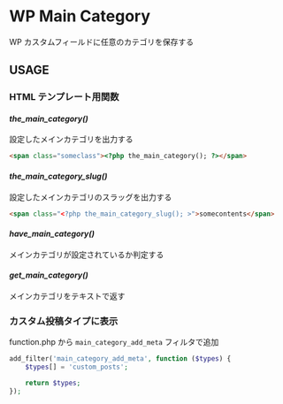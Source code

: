 # WP Main Category

WP カスタムフィールドに任意のカテゴリを保存する

## USAGE

### HTML テンプレート用関数

#### *the_main_category()*
設定したメインカテゴリを出力する

```html
<span class="someclass"><?php the_main_category(); ?></span>
```

#### *the_main_category_slug()*

設定したメインカテゴリのスラッグを出力する

```html
<span class="<?php the_main_category_slug(); >">somecontents</span>
```

#### *have_main_category()*
メインカテゴリが設定されているか判定する

#### *get_main_category()*
メインカテゴリをテキストで返す

### カスタム投稿タイプに表示

function.php から `main_category_add_meta` フィルタで追加

```php
add_filter('main_category_add_meta', function ($types) {
    $types[] = 'custom_posts';

    return $types;
});
```
